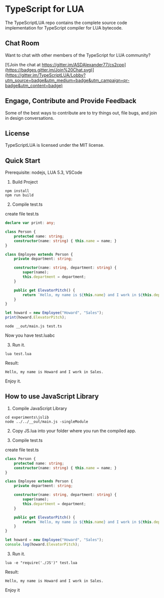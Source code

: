 TypeScript for LUA
===========================

The TypeScriptLUA repo contains the complete source code implementation for TypeScript compiler for LUA bytecode.

Chat Room
---------

Want to chat with other members of the TypeScript for LUA community?

[![Join the chat at https://gitter.im/ASDAlexander77/cs2cpp](https://badges.gitter.im/Join%20Chat.svg)](https://gitter.im/TypeScriptLUA/Lobby?utm_source=badge&utm_medium=badge&utm_campaign=pr-badge&utm_content=badge)

Engage, Contribute and Provide Feedback
---------------------------------------

Some of the best ways to contribute are to try things out, file bugs, and join in design conversations.


License
-------

TypeScriptLUA is licensed under the MIT license.

Quick Start
-----------

Prerequisite: nodejs, LUA 5.3, VSCode

1) Build Project

```
npm install
npm run build
```

2) Compile test.ts

create file test.ts

```TypeScript
declare var print: any;

class Person {
    protected name: string;
    constructor(name: string) { this.name = name; }
}

class Employee extends Person {
    private department: string;

    constructor(name: string, department: string) {
        super(name);
        this.department = department;
    }

    public get ElevatorPitch() {
        return `Hello, my name is ${this.name} and I work in ${this.department}.`;
    }
}

let howard = new Employee("Howard", "Sales");
print(howard.ElevatorPitch);
```

```
node __out/main.js test.ts
```

Now you have test.luabc

3) Run it.

```
lua test.lua
```

Result:
```
Hello, my name is Howard and I work in Sales.
```

Enjoy it. 

How to use JavaScript Library
-----------

1) Compile JavaScript Library

```
cd experiments\jslib
node ../../__out/main.js -singleModule
```

2) Copy JS.lua into your folder where you run the compiled app.

3) Compile test.ts

create file test.ts

```TypeScript
class Person {
    protected name: string;
    constructor(name: string) { this.name = name; }
}

class Employee extends Person {
    private department: string;

    constructor(name: string, department: string) {
        super(name);
        this.department = department;
    }

    public get ElevatorPitch() {
        return `Hello, my name is ${this.name} and I work in ${this.department}.`;
    }
}

let howard = new Employee("Howard", "Sales");
console.log(howard.ElevatorPitch);
```
3) Run it.

```
lua -e "require('./JS')" test.lua
```

Result:
```
Hello, my name is Howard and I work in Sales.
```

Enjoy it